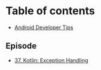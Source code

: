 # Table of contents

* [Android Developer Tips](README.md)

## Episode

* [37. Kotlin: Exception Handling](<README (1).md>)
